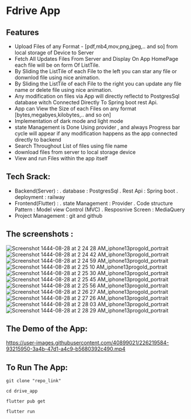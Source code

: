 # Fdrive App



## Features

* Upload Files of any Format - [pdf,mb4,mov,png,jpeg,.. and so] from local storage of Device to Server 
* Fetch All Updates Files From Server and Display On App HomePage each file will be on form Of ListTile.
* By Sliding the ListTile of each File to the left you can star any file or donwnlod file using nice animation.
* By Sliding the ListTile of each File to the right you can update any file name  or delete file using nice animation.
* Any modification on files via App will directly reflectd to PostgresSql database witch Connected Directly To Spring boot rest Api.
* App can View the Size of each Files on any format [bytes,megabyes,kilobytes,.. and so on]
* Implementation of dark mode and light mode 
* state Management is Done Using provider , and always Progress bar cycle will appear if any modification happens as the app connected directly to backend 
* Search Throughout List of files using file name 
* download files from server to local storage device 
* View and run Files within the app itself



## Tech Srack:

  * Backend(Server) : 
     . database : PostgresSql
     . Rest Api  : Spring boot 
     . deployment : railway
  * Frontend(Flutter) :
     . state Management  : Provider
     . Code structure Pattern  : Model view Control (MVC)
     . Resposnive Screen : MediaQuery
  * Project Management  : git and github  
  

## The screenshots :

![Screenshot 1444-08-28 at 2 24 28 AM_iphone13progold_portrait](https://user-images.githubusercontent.com/40899021/226220389-f24b3dfd-b4c4-4262-ac7d-649659ce4917.png)
![Screenshot 1444-08-28 at 2 24 42 AM_iphone13progold_portrait](https://user-images.githubusercontent.com/40899021/226220397-6c338f3e-e292-408a-8c20-41cbdd3297a5.png)
![Screenshot 1444-08-28 at 2 24 59 AM_iphone13progold_portrait](https://user-images.githubusercontent.com/40899021/226220401-560acdd8-c089-4247-95c1-e84ddbed2c6d.png)
![Screenshot 1444-08-28 at 2 25 10 AM_iphone13progold_portrait](https://user-images.githubusercontent.com/40899021/226220404-c4a38a57-14bd-4681-b815-e9c57228da32.png)
![Screenshot 1444-08-28 at 2 25 30 AM_iphone13progold_portrait](https://user-images.githubusercontent.com/40899021/226220411-647ee6bb-ca9a-4ab6-97bb-c6d1aefaec56.png)
![Screenshot 1444-08-28 at 2 25 45 AM_iphone13progold_portrait](https://user-images.githubusercontent.com/40899021/226220418-f785777d-4bd7-4972-bd9e-d59c53b7e655.png)
![Screenshot 1444-08-28 at 2 25 56 AM_iphone13progold_portrait](https://user-images.githubusercontent.com/40899021/226220422-ce3e767d-0ae6-47c3-b12f-6d09b60779c9.png)
![Screenshot 1444-08-28 at 2 26 27 AM_iphone13progold_portrait](https://user-images.githubusercontent.com/40899021/226220424-92224d71-5c4f-4a17-a629-06ae3d79eafe.png)
![Screenshot 1444-08-28 at 2 27 26 AM_iphone13progold_portrait](https://user-images.githubusercontent.com/40899021/226220425-4f88e8b5-1474-4b54-9ea3-c19ef063bd83.png)
![Screenshot 1444-08-28 at 2 28 03 AM_iphone13progold_portrait](https://user-images.githubusercontent.com/40899021/226220429-d4635c2a-b44f-421c-b66f-aed83bca22e3.png)
![Screenshot 1444-08-28 at 2 28 29 AM_iphone13progold_portrait](https://user-images.githubusercontent.com/40899021/226220431-60d26267-a28c-4dda-a87b-2aefff9ef47e.png)



## The Demo of the App:
https://user-images.githubusercontent.com/40899021/226219584-93215950-3a4b-47d1-a4c9-b5680392c490.mp4

## To Run The App:

 ```git clone "repo_link"```
 
 ```cd drive_app```
 
 ```flutter pub get```
 
 ```flutter run```
 



